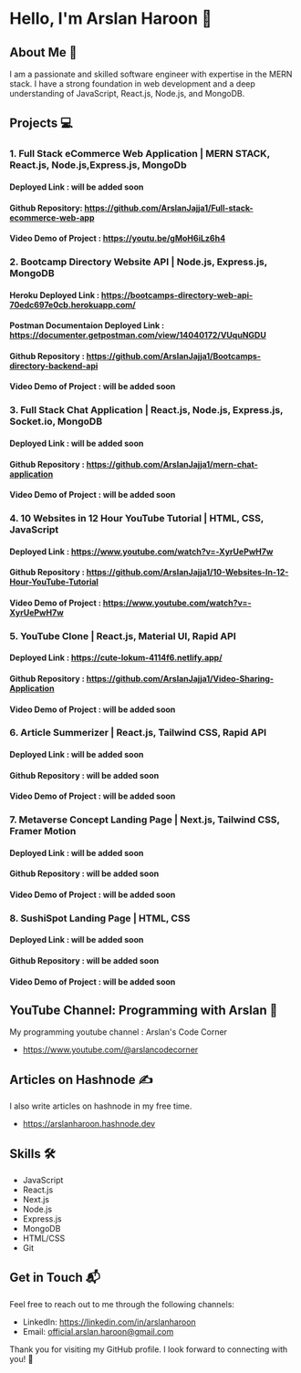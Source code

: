 # Hello, I'm Arslan Haroon 👋

## About Me 🚀

I am a passionate and skilled software engineer with expertise in the MERN stack. I have a strong foundation in web development and a deep understanding of JavaScript, React.js, Node.js, and MongoDB.

## Projects 💻

  ### 1. Full Stack eCommerce Web Application | MERN STACK, React.js, Node.js,Express.js, MongoDb
  
  #### Deployed Link : will be added soon
  
  #### Github Repository: https://github.com/ArslanJajja1/Full-stack-ecommerce-web-app
  
  #### Video Demo of Project : https://youtu.be/gMoH6iLz6h4

### 2. Bootcamp Directory Website API | Node.js, Express.js, MongoDB

  #### Heroku Deployed Link : https://bootcamps-directory-web-api-70edc697e0cb.herokuapp.com/
  
  #### Postman Documentaion Deployed Link : https://documenter.getpostman.com/view/14040172/VUquNGDU
  
  #### Github Repository : https://github.com/ArslanJajja1/Bootcamps-directory-backend-api
  
  #### Video Demo of Project : will be added soon

### 3. Full Stack Chat Application | React.js, Node.js, Express.js, Socket.io, MongoDB

  #### Deployed Link : will be added soon
  
  #### Github Repository : https://github.com/ArslanJajja1/mern-chat-application
  
  #### Video Demo of Project : will be added soon

### 4. 10 Websites in 12 Hour YouTube Tutorial | HTML, CSS, JavaScript

#### Deployed Link : https://www.youtube.com/watch?v=-XyrUePwH7w

#### Github Repository : https://github.com/ArslanJajja1/10-Websites-In-12-Hour-YouTube-Tutorial

#### Video Demo of Project : https://www.youtube.com/watch?v=-XyrUePwH7w

### 5. YouTube Clone | React.js, Material UI, Rapid API

#### Deployed Link : https://cute-lokum-4114f6.netlify.app/

#### Github Repository : https://github.com/ArslanJajja1/Video-Sharing-Application

#### Video Demo of Project : will be added soon

### 6. Article Summerizer | React.js, Tailwind CSS, Rapid API

#### Deployed Link : will be added soon
#### Github Repository : will be added soon
#### Video Demo of Project : will be added soon

### 7. Metaverse Concept Landing Page | Next.js, Tailwind CSS, Framer Motion

#### Deployed Link : will be added soon
#### Github Repository : will be added soon
#### Video Demo of Project : will be added soon

### 8. SushiSpot Landing Page | HTML, CSS

#### Deployed Link : will be added soon
#### Github Repository : will be added soon
#### Video Demo of Project : will be added soon

  
## YouTube Channel: Programming with Arslan 🎥

My programming youtube channel : Arslan's Code Corner
- https://www.youtube.com/@arslancodecorner

## Articles on Hashnode ✍️

I also write articles on hashnode in my free time.

- https://arslanharoon.hashnode.dev

## Skills 🛠️

- JavaScript
- React.js
- Next.js
- Node.js
- Express.js
- MongoDB
- HTML/CSS
- Git

## Get in Touch 📬

Feel free to reach out to me through the following channels:

- LinkedIn: https://linkedin.com/in/arslanharoon
- Email: official.arslan.haroon@gmail.com

Thank you for visiting my GitHub profile. I look forward to connecting with you! 🤝
